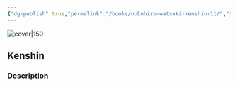 ```yaml
---
{"dg-publish":true,"permalink":"/books/nobuhiro-watsuki-kenshin-11/","title":"\"Kenshin\"","tags":["manga","Fantasy"]}
---
```




![cover|150](http://books.google.com/books/content?id=BDkJfAEACAAJ&printsec=frontcover&img=1&zoom=1&source=gbs_api)

## Kenshin

### Description


```